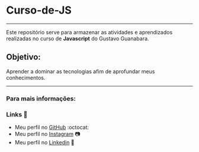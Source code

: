 # Curso-de-JS
---
Este repositório serve para armazenar as atividades e aprendizados realizadas no curso de **Javascript**  do Gustavo Guanabara.

## Objetivo:
Aprender a dominar as tecnologias afim de aprofundar meus conhecimentos.

---
### Para mais informações:

### **Links** :link:
* Meu perfil no [GitHub](https://github.com/ArthurMoraesFriedel) :octocat:
* Meu perfil no [Instagram](https://www.instagram.com/arthur_moraes_85/?hl=en) :camera:
* Meu perfil no [Linkedin](https://www.linkedin.com/in/arthur-moraes-017517211/) :briefcase:

